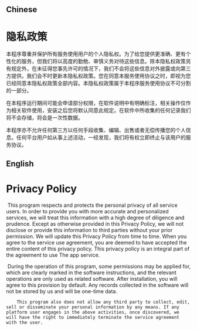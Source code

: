 ## Chinese

# 隐私政策

​		本程序尊重并保护所有服务使用用户的个人隐私权。为了给您提供更准确、更有个性化的服务，但我们将以高度的勤勉、审慎义务对待这些信息。除本隐私权政策另有规定外，在未征得您事先许可的情况下，我们不会将这些信息对外披露或向第三方提供。我们会不时更新本隐私权政策。您在同意本服务使用协议之时，即视为您已经同意本隐私权政策全部内容。本隐私权政策属于本程序服务使用协议不可分割的一部分。

​		在本程序运行期间可能会申请部分权限，在软件说明中有明确标注，相关操作仅作为相关软件使用，安装之后您将默认同意此规定。在软件中所收集的任何记录我们将不会存储，将会是一次性数据。

​		本程序亦不允许任何第三方以任何手段收集、编辑、出售或者无偿传播您的个人信息。任何平台用户如从事上述活动，一经发现，我们将有权立即终止与该用户的服务协议。

## English

# Privacy Policy

​		This program respects and protects the personal privacy of all service users. In order to provide you with more accurate and personalized services, we will treat this information with a high degree of diligence and prudence. Except as otherwise provided in this Privacy Policy, we will not disclose or provide this information to third parties without your prior permission. We will update this Privacy Policy from time to time. When you agree to the service use agreement, you are deemed to have accepted the entire content of this privacy policy. This privacy policy is an integral part of the agreement to use The app service.

​		During the operation of this program, some permissions may be applied for, which are clearly marked in the software instructions, and the relevant operations are only used as related software. After installation, you will agree to this provision by default. Any records collected in the software will not be stored by us and will be one-time data.

 		This program also does not allow any third party to collect, edit, sell or disseminate your personal information by any means. If any platform user engages in the above activities, once discovered, we will have the right to immediately terminate the service agreement with the user.
